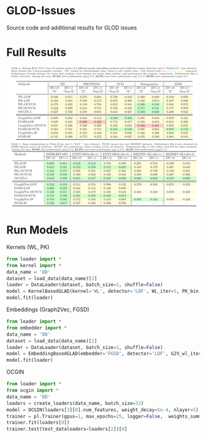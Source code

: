 # GLOD-Issues
Source code and additional results for GLOD issues

# Full Results
![Results over 10 datasets and 12 GLOD detectors](./figures/full_results.png)

# Run Models
Kernels (WL, PK)
```python
from loader import *
from kernel import *
data_name = 'DD'
dataset = load_data(data_name)[2] 
loader = DataLoader(dataset, batch_size=1, shuffle=False)
model = KernelBasedGLAD(kernel='WL', detector='LOF', WL_iter=5, PK_bin_width=0.1)
model.fit(loader) 
```
Embeddings (Graph2Vec, FGSD)
```python
from loader import *
from embedder import *
data_name = 'DD'
dataset = load_data(data_name)[2] 
loader = DataLoader(dataset, batch_size=1, shuffle=False)
model = EmbeddingBasedGLAD(embedder='FGSD', detector='LOF', G2V_wl_iter=3, normalize_embedding=False)
model.fit(loader)
```
OCGIN
```python
from loader import *
from ocgin import *
data_name = 'DD'
loaders = create_loaders(data_name, batch_size=32)
model = OCGIN(loaders[3][0].num_features, weight_decay=5e-4, nlayer=5)
trainer = pl.Trainer(gpus=1, max_epochs=25, logger=False,  weights_summary=None)
trainer.fit(loaders[0])
trainer.test(test_dataloaders=loaders[2])[0]
```

